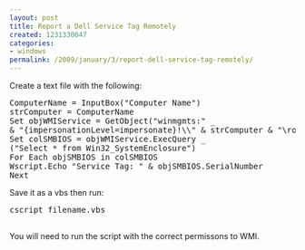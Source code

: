```yaml
---
layout: post
title: Report a Dell Service Tag Remotely
created: 1231330047
categories:
- windows
permalink: /2009/january/3/report-dell-service-tag-remotely/
---
```

<p>Create a text file with the following:&nbsp;</p>
<pre>
ComputerName = InputBox(&quot;Computer Name&quot;)<br />strComputer = ComputerName<br />Set objWMIService = GetObject(&quot;winmgmts:&quot; _<br />&amp; &quot;{impersonationLevel=impersonate}!\\&quot; &amp; strComputer &amp; &quot;\root\cimv2&quot;)<br />Set colSMBIOS = objWMIService.ExecQuery _<br />(&quot;Select * from Win32_SystemEnclosure&quot;)<br />For Each objSMBIOS in colSMBIOS<br />Wscript.Echo &quot;Service Tag: &quot; &amp; objSMBIOS.SerialNumber<br />Next</pre>
<p>Save it as a vbs then run:</p>
<pre>
cscript filename.vbs

</pre>
<p>You will need to run the script with the correct permissons to WMI.</p>
